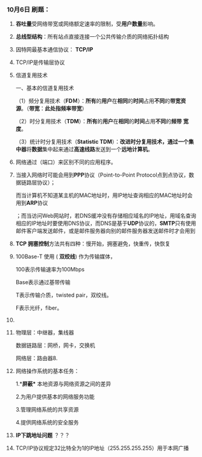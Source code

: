 ### 10月6日 刷题：

1. **吞吐量**受网络带宽或网络额定速率的限制，受**用户数量**影响。

2. **总线型结构**：所有站点直接连接一个公共传输介质的网络拓扑结构

3. 因特网最基本通信协议： **TCP/IP**

4. TCP/IP是传输层协议

5. 信道复用技术

   一、基本的信道复用技术

   （1）频分复用技术（**FDＭ**）：**所有**的**用户**在**相同**的**时间**占用**不同**的**带宽资** **源**。（**带宽**：**此处指频率带宽**）

   （2）时分复用技术（**TDM**）：**所有**的**用户**在**相同**的**时间**占用**不同**的**频带** **宽度**。

   （3）统计时分复用技术（**Statistic TDM**）：**改进时分复用技术，**通过一个**集中器**将**数据**集中起来通过**高速线路**发送到一个**远地计算机**。

6. 网络通过（端口）来区别不同的应用程序。

7. 当接入网络时可能会用到**PPP**协议（Point-to-Point Protocol点到点协议，数据链路层协议）；

   而当计算机不知道某主机的MAC地址时，用IP地址查询相应的MAC地址时会用到**ARP**协议

   ；而当访问Web网站时，若DNS缓冲没有存储相应域名的IP地址，用域名查询相应的IP地址时要使用DNS协议，而DNS是基于**UDP**协议的，**SMTP**只有使用邮件客户端发送邮件，或是邮件服务器向别的邮件服务器发送邮件时才会用到

8. **TCP 拥塞控制**方法共有四种：慢开始，拥塞避免，快重传，快恢复

9. 100Base-T 使用 ( **双绞线**) 作为传输媒体，

   100表示传输速率为100Mbps

   Base表示通过基带传输

   T表示传输介质，twisted pair，双绞线。

   F表示光纤，fiber。

10. 

11. 物理层：中继器，集线器

    数据链路层：网桥，网卡，交换机

    网络层：路由器8.

12. 网络操作系统的基本任务：

    1.***屏蔽\*** 本地资源与网络资源之间的差异  

    2.为用户提供基本的网络服务功能  

    3.管理网络系统的共享资源  

    4.提供网络系统的安全服务

13. **IP下跳地址问题** ？？？

14. TCP/IP协议规定32比特全为1的IP地址（255.255.255.255）用于本网广播







